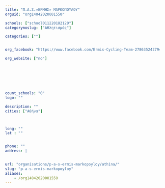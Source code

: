 ```yaml
---
title: "Π.Α.Σ.»ΕΡΜΗΣ» ΜΑΡΚΟΠΟΥΛΟΥ"
orguid: "org14042020001550"

schools: ["school011220182120"]
categorynoslug: ["Αθλητισμός"]

categories: [""]


org_facebook: "https://www.facebook.com/Ermis-Cycling-Team-278635242794065/"

org_website: ["no"]







count_schools: "0"
logo: ""

description: ""
cities: ["Αθήνα"]



long: ""
lat : ""


phone: ""
address: |
    

url: "organisations/p-a-s-ermis-markopoyloy/athina/"
slug: "p-a-s-ermis-markopoyloy"
aliases:
    - /org14042020001550
---
```



